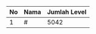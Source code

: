 | No | Nama            | Jumlah Level |
|----|-----------------|--------------|
| 1  | #    |    5042        |
